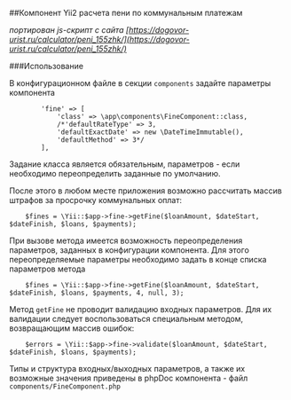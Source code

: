 ##Компонент Yii2 расчета пени по коммунальным платежам

*портирован js-скрипт с сайта [https://dogovor-urist.ru/calculator/peni_155zhk/](https://dogovor-urist.ru/calculator/peni_155zhk/)*

###Использование

В конфигурационном файле в секции `components` задайте параметры компонента

```
        'fine' => [
            'class' => \app\components\FineComponent::class,
            /*'defaultRateType' => 3,
            'defaultExactDate' => new \DateTimeImmutable(),
            'defaultMethod' => 3*/
        ],
```

Задание класса является обязательным, параметров - если необходимо переопределить заданные по умолчанию.

После этого в любом месте приложения возможно рассчитать массив штрафов за просрочку коммунальных оплат:

```
    $fines = \Yii::$app->fine->getFine($loanAmount, $dateStart, $dateFinish, $loans, $payments);
```

При вызове метода имеется возможность переопределения параметров, заданных в конфигурации компонента. Для этого переопределяемые параметры необходимо задать в конце списка параметров метода

```
    $fines = \Yii::$app->fine->getFine($loanAmount, $dateStart, $dateFinish, $loans, $payments, 4, null, 3);
```

Метод `getFine` не проводит валидацию входных параметров. Для их валидации следует воспользоваться специальным методом, возвращающим массив ошибок:

```
    $errors = \Yii::$app->fine->validate($loanAmount, $dateStart, $dateFinish, $loans, $payments);
```

Типы и структура входных/выходных параметров, а также их возможные значения приведены в phpDoc компонента - файл `components/FineComponent.php` 
 


